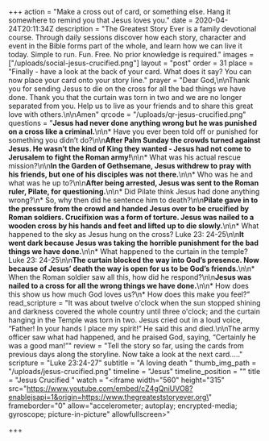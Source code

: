 +++
action = "Make a cross out of card, or something else. Hang it somewhere to remind you that Jesus loves you."
date = 2020-04-24T20:11:34Z
description = "The Greatest Story Ever is a family devotional course.  Through daily sessions discover how each story, character and event in the Bible forms part of the whole, and learn how we can live it today. Simple to run. Fun. Free. No prior knowledge is required."
images = ["/uploads/social-jesus-crucified.png"]
layout = "post"
order = 31
place = "Finally - have a look at the back of your card. What does it say? You can now place your card onto your story line."
prayer = "Dear God,\n\nThank you for sending Jesus to die on the cross for all the bad things we have done. Thank you that the curtain was torn in two and we are no longer separated from you. Help us to live as your friends and to share this great love with others.\n\nAmen"
qrcode = "/uploads/qr-jesus-crucified.png"
questions = "**Jesus had never done anything wrong but he was punished on a cross like a criminal.**\n\n* Have you ever been told off or punished for something you didn’t do?\n\n**After Palm Sunday the crowds turned against Jesus. He wasn’t the kind of King they wanted - Jesus had not come to Jerusalem to fight the Roman army!**\n\n* What was his actual rescue mission?\n\n**In the Garden of Gethsemane, Jesus withdrew to pray with his friends, but one of his disciples was not there.**\n\n* Who was he and what was he up to?\n\n**After being arrested, Jesus was sent to the Roman ruler, Pilate, for questioning.**\n\n* Did Pilate think Jesus had done anything wrong?\n* So, why then did he sentence him to death?\n\n**Pilate gave in to the pressure from the crowd and handed Jesus over to be crucified by Roman soldiers. Crucifixion was a form of torture. Jesus was nailed to a wooden cross by his hands and feet and lifted up to die slowly.**\n\n* What happened to the sky as Jesus hung on the cross? Luke 23: 24-25\n\n**It went dark because Jesus was taking the horrible punishment for the bad things we have done.**\n\n* What happened to the curtain in the temple? Luke 23: 24-25\n\n**The curtain blocked the way into God’s presence. Now because of Jesus’ death the way is open for us to be God’s friends.**\n\n* When the Roman soldier saw all this, how did he respond?\n\n**Jesus was nailed to a cross for all the wrong things we have done.**\n\n* How does this show us how much God loves us?\n* How does this make you feel?"
read_scripture = "It was about twelve o'clock when the sun stopped shining and darkness covered the whole country until three o'clock; and the curtain hanging in the Temple was torn in two. Jesus cried out in a loud voice, “Father! In your hands I place my spirit!” He said this and died.\n\nThe army officer saw what had happened, and he praised God, saying, “Certainly he was a good man!”"
review = "Tell the story so far, using the cards from previous days along the storyline.  Now take a look at the next card….."
scripture = "Luke 23:24-27"
subtitle = "A loving death "
thumb_img_path = "/uploads/jesus-crucified.png"
timeline = "Jesus"
timeline_position = ""
title = "Jesus Crucified "
watch = "<iframe width=\"560\" height=\"315\" src=\"https://www.youtube.com/embed/cZ4gQniUVO8?enablejsapi=1&origin=https://www.thegreateststoryever.org\" frameborder=\"0\" allow=\"accelerometer; autoplay; encrypted-media; gyroscope; picture-in-picture\" allowfullscreen></iframe>"

+++
